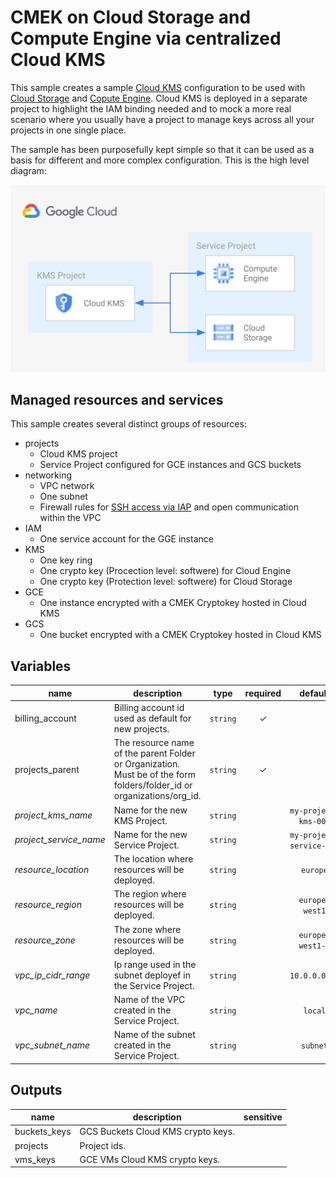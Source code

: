 # CMEK on Cloud Storage and Compute Engine via centralized Cloud KMS

This sample creates a sample [Cloud KMS](https://cloud.google.com/kms?hl=it) configuration to be used with [Cloud Storage](https://cloud.google.com/storage/docs/encryption/using-customer-managed-keys) and [Copute Engine](https://cloud.google.com/compute/docs/disks/customer-managed-encryption).
Cloud KMS is deployed in a separate project to highlight the IAM binding needed and to mock a more real scenario where you usually have a project to manage keys across all your projects in one single place.

The sample has been purposefully kept simple so that it can be used as a basis for different and more complex configuration. This is the high level diagram:

![High-level diagram](diagram.png "High-level diagram")

## Managed resources and services

This sample creates several distinct groups of resources:

- projects
  - Cloud KMS project
  - Service Project configured for GCE instances and GCS buckets
- networking
  - VPC network
  - One subnet
  - Firewall rules for [SSH access via IAP](https://cloud.google.com/iap/docs/using-tcp-forwarding) and open communication within the VPC
- IAM
  - One service account for the GGE instance
- KMS
  - One key ring
  - One crypto key (Procection level: softwere) for Cloud Engine
  - One crypto key (Protection level: softwere) for Cloud Storage
- GCE
  - One instance encrypted with a CMEK Cryptokey hosted in Cloud KMS
- GCS
  - One bucket encrypted with a CMEK Cryptokey hosted in Cloud KMS

<!-- BEGIN TFDOC -->
## Variables

| name | description | type | required | default |
|---|---|:---: |:---:|:---:|
| billing_account | Billing account id used as default for new projects. | <code title="">string</code> | ✓ |  |
| projects_parent | The resource name of the parent Folder or Organization. Must be of the form folders/folder_id or organizations/org_id. | <code title="">string</code> | ✓ |  |
| *project_kms_name* | Name for the new KMS Project. | <code title="">string</code> |  | <code title="">my-project-kms-001</code> |
| *project_service_name* | Name for the new Service Project. | <code title="">string</code> |  | <code title="">my-project-service-001</code> |
| *resource_location* | The location where resources will be deployed. | <code title="">string</code> |  | <code title="">europe</code> |
| *resource_region* | The region where resources will be deployed. | <code title="">string</code> |  | <code title="">europe-west1</code> |
| *resource_zone* | The zone where resources will be deployed. | <code title="">string</code> |  | <code title="">europe-west1-b</code> |
| *vpc_ip_cidr_range* | Ip range used in the subnet deployef in the Service Project. | <code title="">string</code> |  | <code title="">10.0.0.0/20</code> |
| *vpc_name* | Name of the VPC created in the Service Project. | <code title="">string</code> |  | <code title="">local</code> |
| *vpc_subnet_name* | Name of the subnet created in the Service Project. | <code title="">string</code> |  | <code title="">subnet</code> |

## Outputs

| name | description | sensitive |
|---|---|:---:|
| buckets_keys | GCS Buckets Cloud KMS crypto keys. |  |
| projects | Project ids. |  |
| vms_keys | GCE VMs Cloud KMS crypto keys. |  |
<!-- END TFDOC -->
